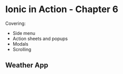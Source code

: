 # Ionic in Action - Chapter 6

Covering:

* Side menu
* Action sheets and popups
* Modals
* Scrolling

## Weather App